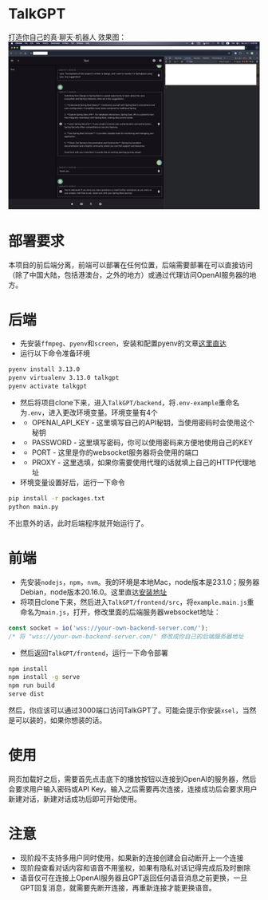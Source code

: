 # TalkGPT
打造你自己的真·聊天·机器人
效果图：
![](https://raw.githubusercontent.com/stephen-zeng/TalkGPT/master/img/oversee.png)

# 部署要求
本项目的前后端分离，前端可以部署在任何位置，后端需要部署在可以直接访问（除了中国大陆，包括港澳台，之外的地方）或通过代理访问OpenAI服务器的地方。

# 后端
+ 先安装`ffmpeg`、`pyenv`和`screen`，安装和配置pyenv的文章[这里直达](https://gist.github.com/trongnghia203/9cc8157acb1a9faad2de95c3175aa875)
+ 运行以下命令准备环境
```bash
pyenv install 3.13.0
pyenv virtualenv 3.13.0 talkgpt
pyenv activate talkgpt
```
+ 然后将项目clone下来，进入`TalkGPT/backend`，将`.env-example`重命名为`.env`，进入更改环境变量。环境变量有4个
+ + OPENAI_API_KEY - 这里填写自己的API秘钥，当使用密码时会使用这个秘钥
+ + PASSWORD - 这里填写密码，你可以使用密码来方便地使用自己的KEY
+ + PORT - 这里是你的websocket服务器将会使用的端口
+ + PROXY - 这里选填，如果你需要使用代理的话就填上自己的HTTP代理地址
+ 环境变量设置好后，运行一下命令
```bash
pip install -r packages.txt
python main.py
```
不出意外的话，此时后端程序就开始运行了。

# 前端
+ 先安装`nodejs`，`npm`，`nvm`。我的环境是本地Mac，node版本是23.1.0；服务器Debian，node版本20.16.0。这里直达[安装地址](https://nodejs.org/en/download)
+ 将项目clone下来，然后进入`TalkGPT/frontend/src`，将`example.main.js`重命名为`main.js`，打开，修改里面的后端服务器websocket地址：
```js
const socket = io('wss://your-own-backend-server.com/');
/* 将 "wss://your-own-backend-server.com/" 修改成你自己的后端服务器地址
```
+ 然后返回`TalkGPT/frontend`，运行一下命令部署
```bash
npm install
npm install -g serve
npm run build
serve dist
```
然后，你应该可以通过3000端口访问TalkGPT了。可能会提示你安装`xsel`，当然是可以装的，如果你想装的话。

# 使用
网页加载好之后，需要首先点击底下的播放按钮以连接到OpenAI的服务器，然后会要求用户输入密码或API Key。输入之后需要再次连接，连接成功后会要求用户新建对话，新建对话成功后即可开始使用。

# 注意
+ 现阶段不支持多用户同时使用，如果新的连接创建会自动断开上一个连接
+ 现阶段查看对话内容和语音不用鉴权，如果有隐私对话记得完成后及时删除
+ 语音仅可在连接上OpenAI服务器且GPT返回任何语音消息之前更换，一旦GPT回复消息，就需要先断开连接，再重新连接才能更换语音。
